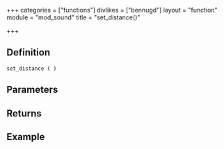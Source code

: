 +++
categories = ["functions"]
divlikes = ["bennugd"]
layout = "function"
module = "mod_sound"
title = "set_distance()"

+++

## Definition

    set_distance ( )

## Parameters

## Returns

## Example

